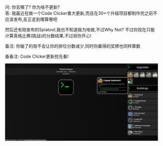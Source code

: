 问: 你去哪了? 你为啥不更新?<br>答: 我最近在做一个Code Clicker重大更新,而且在30+个升级项目都制作完之前不应该发布,反正走到哪算哪吧</p>

然后还有刚发布的Splatool,我也不知道我为啥做,不过Why Not? 不过你现在只能计算真格比赛(挑战)的分数结果,不过祝你开心!

备注: 你输了的局不会让你的排位分数减少,同时你赢得的奖牌也同样算数

备备注: Code Clicker更新抢先看!

![Update Leak](ccleak.png)